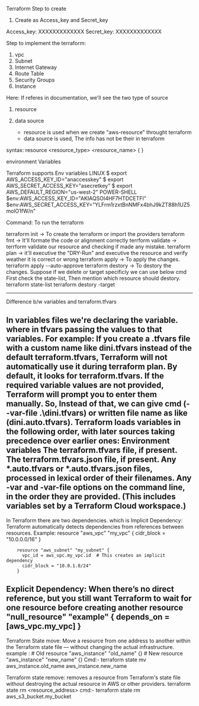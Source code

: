 Terraform Step to create

1. Create as Access_key and Secret_key 

Access_key: XXXXXXXXXXXXX
Secret_key: XXXXXXXXXXXXX

Step to implement the terraform:

1. vpc
2. Subnet
3. Internet Gateway
4. Route Table
5. Security Groups
6. Instance

Here: If referes in documentation, we'll see the two type of source
1. resource
2. data source

	* resource is used when we create "aws-resource" throught terraform
	* data source is used, The info has not be their in terraform

syntax:
	resource <resource_type> <resource_name> {
	}
	
environment Variables

Terraform supports Env variables
				LINUX
$ export AWS_ACCESS_KEY_ID="anaccesskey"
$ export AWS_SECRET_ACCESS_KEY="asecretkey"
$ export AWS_DEFAULT_REGION="us-west-2"
				POWER-SHELL
$env:AWS_ACCESS_KEY_ID="AKIAQSOI4HF7HTDCETFI"
$env:AWS_SECRET_ACCESS_KEY="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"

Command: To run the terraform

terraform init -> To create the terraform or import the providers
terraform fmt -> It'll formate the code or alignment correctly
terrform validate -> terrform validate our resource and checking if made any mistake.
terraform plan -> it'll executive the "DRY-Run" and executive the resource and verify weather it is correct or wrong
terraform apply -> To apply the changes.
	terraform apply --auto-approve
terraform destory -> To destory the changes.
	Suppose if we delete or target specificly we can use below cmd
	First check the state-list, Then mention which resource should destory.
		terraform state-list
		terraform destory -target <mention-resource>
		
-------------------------------------------------------------------------------------------------------

Difference b/w variables and terraform.tfvars

In variables files we're declaring the variable. where in tfvars passing the values to that variables.
 For example: If you create a .tfvars file with a custom name like dini.tfvars instead of the default terraform.tfvars, 
			  Terraform will not automatically use it during terraform plan. By default, it looks for terraform.tfvars. 
			  If the required variable values are not provided, Terraform will prompt you to enter them manually.
			  So, Instead of that, we can give cmd (--var-file .\dini.tfvars) or written file name as like (dini.auto.tfvars).
Terraform loads variables in the following order, with later sources taking precedence over earlier ones:
Environment variables
The terraform.tfvars file, if present.
The terraform.tfvars.json file, if present.
Any *.auto.tfvars or *.auto.tfvars.json files, processed in lexical order of their filenames.
Any -var and -var-file options on the command line, in the order they are provided. (This includes variables set by a Terraform Cloud workspace.)
-------------------------------------------------------------------------------------------------------
In Terraform there are two dependencies. which is
Implicit Dependency: 
	Terraform automatically detects dependencies from references between resources.
	Example:
		resource "aws_vpc" "my_vpc" {
		  cidr_block = "10.0.0.0/16"
		}

		resource "aws_subnet" "my_subnet" {
		  vpc_id = aws_vpc.my_vpc.id  # This creates an implicit dependency
		  cidr_block = "10.0.1.0/24"
		}
Explicit Dependency:
	When there’s no direct reference, but you still want Terraform to wait for one resource before creating another
	resource "null_resource" "example" {
	  depends_on = [aws_vpc.my_vpc]
	}
-------------------------------------------------------------------------------------------------------
Terraform State move:
	Move a resource from one address to another within the Terraform state file — without changing the actual infrastructure.
	example :
		# Old
		resource "aws_instance" "old_name" {}
		# New
		resource "aws_instance" "new_name" {}
Cmd:- terraform state mv aws_instance.old_name aws_instance.new_name

Terraform state remove:
removes a resource from Terraform's state file without destroying the actual resource in AWS or other providers.
	terraform state rm <resource_address>
cmd:- terraform state rm aws_s3_bucket.my_bucket